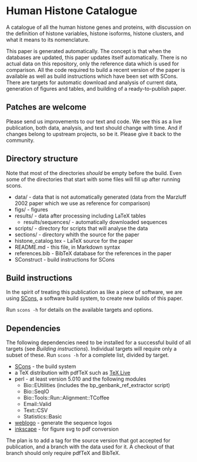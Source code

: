 Human Histone Catalogue
=======================

A catalogue of all the human histone genes and proteins, with discussion
on the definition of histone variables, histone isoforms, histone clusters,
and what it means to its nomenclature.

This paper is generated automatically. The concept is that when the databases
are updated, this paper updates itself automatically. There is no actual data on
this repository, only the reference data which is used for comparison. All the
code required to build a recent version of the paper is available as well as
build instructions which have been set with SCons. There are targets for
automatic download and analysis of current data, generation of figures and
tables, and building of a ready-to-publish paper.

Patches are welcome
-------------------

Please send us improvements to our text and code. We see this as a live
publication, both data, analysis, and text should change with time. And if
changes belong to upstream projects, so be it. Please give it back to the
community.


Directory structure
-------------------

Note that most of the directories *should* be empty before the build. Even some
of the directories that start with some files will fill up after running scons.


* data/ - data that is not automatically generated (data from the Marzluff 2002
paper which we use as reference for comparison)
* figs/ - figures
* results/ - data after processing including LaTeX tables
  * results/sequences/ - automatically downloaded sequences
* scripts/ - directory for scripts that will analyse the data
* sections/ - directory whith the source for the paper
* histone_catalog.tex - LaTeX source for the paper
* README.md - this file, in Markdown syntax
* references.bib - BibTeX database for the references in the paper
* SConstruct - build instructions for SCons


Build instructions
------------------

In the spirit of treating this publication as like a piece of software,
we are using [SCons](www.scons.org), a software build system, to create
new builds of this paper.

Run `scons -h` for details on the available targets and options.


Dependencies
------------

The following dependencies need to be installed for a successful build of all
targets (see *Building instructions*). Individual targets will require only a
subset of these. Run `scons -h` for a complete list, divided by target.

* [SCons](www.scons.org) - the build system
* a TeX distribution with pdfTeX such as [TeX Live](http://www.tug.org/tex-live/)
* perl - at least version 5.010 and the following modules
  * Bio::EUtilities (includes the bp_genbank_ref_extractor script)
  * Bio::SeqIO
  * Bio::Tools::Run::Alignment::TCoffee
  * Email::Valid
  * Text::CSV
  * Statistics::Basic
* [weblogo](weblogo.threeplusone.com) - generate the sequence logos
* [inkscape](https://inkscape.org/) - for figure svg to pdf conversion

The plan is to add a tag for the source version that got accepted for
publication, and a branch with the data used for it. A checkout of that branch
should only require pdfTeX and BibTeX.

